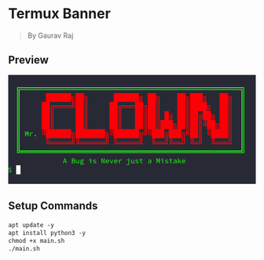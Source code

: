 # Termux Banner
> By Gaurav Raj

## Preview
![](https://github.com/thehackersbrain/clown_banner/blob/main/banner.png)

## Setup Commands

```
apt update -y
apt install python3 -y
chmod +x main.sh
./main.sh
```